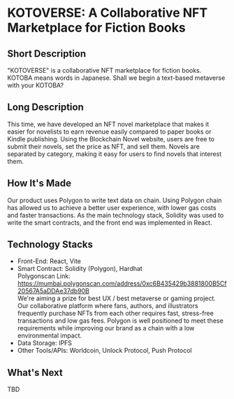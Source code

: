 # KOTOVERSE: A Collaborative NFT Marketplace for Fiction Books

## Short Description
"KOTOVERSE" is a collaborative NFT marketplace for fiction books.
KOTOBA means words in Japanese. Shall we begin a text-based metaverse with your KOTOBA?

## Long Description
This time, we have developed an NFT novel marketplace that makes it easier for novelists to earn revenue easily compared to paper books or Kindle publishing. Using the Blockchain Novel website, users are free to submit their novels, set the price as NFT, and sell them. Novels are separated by category, making it easy for users to find novels that interest them.

## How It's Made
Our product uses Polygon to write text data on chain. Using Polygon chain has allowed us to achieve a better user experience, with lower gas costs and faster transactions. As the main technology stack, Solidity was used to write the smart contracts, and the front end was implemented in React.

## Technology Stacks
- Front-End: React, Vite
- Smart Contract: Solidity (Polygon), Hardhat<br>Polygonscan Link: https://mumbai.polygonscan.com/address/0xc6B435429b3881800B5Cf20567A5aDDAe37db90B<br>We're aiming a prize for best UX / best metaverse or gaming project.<br>Our collaborative platform where fans, authors, and illustrators frequently purchase NFTs from each other requires fast, stress-free transactions and low gas fees. Polygon is well positioned to meet these requirements while improving our brand as a chain with a low environmental impact.
- Data Storage: IPFS
- Other Tools/APIs: Worldcoin, Unlock Protocol, Push Protocol

## What's Next
TBD
